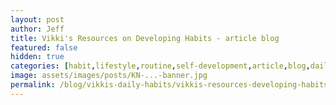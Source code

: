 ```yaml
---
layout: post
author: Jeff
title: Vikki's Resources on Developing Habits - article blog
featured: false
hidden: true
categories: [habit,lifestyle,routine,self-development,article,blog,daily,developing,resources]
image: assets/images/posts/KN-...-banner.jpg
permalink: /blog/vikkis-daily-habits/vikkis-resources-developing-habits
---
```


